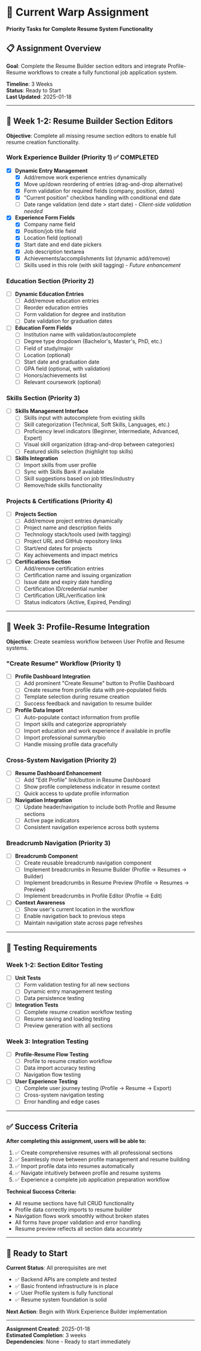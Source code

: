 # 🎯 Current Warp Assignment

**Priority Tasks for Complete Resume System Functionality**

## 📋 Assignment Overview

**Goal**: Complete the Resume Builder section editors and integrate Profile-Resume workflows to create a fully functional job application system.

**Timeline**: 3 Weeks  
**Status**: Ready to Start  
**Last Updated**: 2025-01-18  

---

## 📅 Week 1-2: Resume Builder Section Editors

**Objective**: Complete all missing resume section editors to enable full resume creation functionality.

### **Work Experience Builder** (Priority 1) ✅ **COMPLETED**
- [x] **Dynamic Entry Management**
  - [x] Add/remove work experience entries dynamically
  - [x] Move up/down reordering of entries (drag-and-drop alternative)
  - [x] Form validation for required fields (company, position, dates)
  - [x] "Current position" checkbox handling with conditional end date
  - [ ] Date range validation (end date > start date) - *Client-side validation needed*
  
- [x] **Experience Form Fields**
  - [x] Company name field
  - [x] Position/job title field
  - [x] Location field (optional)
  - [x] Start date and end date pickers
  - [x] Job description textarea
  - [x] Achievements/accomplishments list (dynamic add/remove)
  - [ ] Skills used in this role (with skill tagging) - *Future enhancement*

### **Education Section** (Priority 2)
- [ ] **Dynamic Education Entries**
  - [ ] Add/remove education entries
  - [ ] Reorder education entries
  - [ ] Form validation for degree and institution
  - [ ] Date validation for graduation dates
  
- [ ] **Education Form Fields**  
  - [ ] Institution name with validation/autocomplete
  - [ ] Degree type dropdown (Bachelor's, Master's, PhD, etc.)
  - [ ] Field of study/major
  - [ ] Location (optional)
  - [ ] Start date and graduation date
  - [ ] GPA field (optional, with validation)
  - [ ] Honors/achievements list
  - [ ] Relevant coursework (optional)

### **Skills Section** (Priority 3)
- [ ] **Skills Management Interface**
  - [ ] Skills input with autocomplete from existing skills
  - [ ] Skill categorization (Technical, Soft Skills, Languages, etc.)
  - [ ] Proficiency level indicators (Beginner, Intermediate, Advanced, Expert)
  - [ ] Visual skill organization (drag-and-drop between categories)
  - [ ] Featured skills selection (highlight top skills)
  
- [ ] **Skills Integration**
  - [ ] Import skills from user profile
  - [ ] Sync with Skills Bank if available
  - [ ] Skill suggestions based on job titles/industry
  - [ ] Remove/hide skills functionality

### **Projects & Certifications** (Priority 4)
- [ ] **Projects Section**
  - [ ] Add/remove project entries dynamically
  - [ ] Project name and description fields
  - [ ] Technology stack/tools used (with tagging)
  - [ ] Project URL and GitHub repository links
  - [ ] Start/end dates for projects
  - [ ] Key achievements and impact metrics
  
- [ ] **Certifications Section**
  - [ ] Add/remove certification entries
  - [ ] Certification name and issuing organization
  - [ ] Issue date and expiry date handling
  - [ ] Certification ID/credential number
  - [ ] Certification URL/verification link
  - [ ] Status indicators (Active, Expired, Pending)

---

## 📅 Week 3: Profile-Resume Integration

**Objective**: Create seamless workflow between User Profile and Resume systems.

### **"Create Resume" Workflow** (Priority 1)
- [ ] **Profile Dashboard Integration**
  - [ ] Add prominent "Create Resume" button to Profile Dashboard
  - [ ] Create resume from profile data with pre-populated fields
  - [ ] Template selection during resume creation
  - [ ] Success feedback and navigation to resume builder
  
- [ ] **Profile Data Import**
  - [ ] Auto-populate contact information from profile
  - [ ] Import skills and categorize appropriately  
  - [ ] Import education and work experience if available in profile
  - [ ] Import professional summary/bio
  - [ ] Handle missing profile data gracefully

### **Cross-System Navigation** (Priority 2)
- [ ] **Resume Dashboard Enhancement**
  - [ ] Add "Edit Profile" link/button in Resume Dashboard
  - [ ] Show profile completeness indicator in resume context
  - [ ] Quick access to update profile information
  
- [ ] **Navigation Integration**
  - [ ] Update header/navigation to include both Profile and Resume sections
  - [ ] Active page indicators
  - [ ] Consistent navigation experience across both systems

### **Breadcrumb Navigation** (Priority 3)
- [ ] **Breadcrumb Component**
  - [ ] Create reusable breadcrumb navigation component
  - [ ] Implement breadcrumbs in Resume Builder (Profile → Resumes → Builder)
  - [ ] Implement breadcrumbs in Resume Preview (Profile → Resumes → Preview)
  - [ ] Implement breadcrumbs in Profile Editor (Profile → Edit)
  
- [ ] **Context Awareness**  
  - [ ] Show user's current location in the workflow
  - [ ] Enable navigation back to previous steps
  - [ ] Maintain navigation state across page refreshes

---

## 🧪 Testing Requirements

### **Week 1-2: Section Editor Testing**
- [ ] **Unit Tests**
  - [ ] Form validation testing for all new sections
  - [ ] Dynamic entry management testing
  - [ ] Data persistence testing
  
- [ ] **Integration Tests**  
  - [ ] Complete resume creation workflow testing
  - [ ] Resume saving and loading testing
  - [ ] Preview generation with all sections

### **Week 3: Integration Testing**
- [ ] **Profile-Resume Flow Testing**
  - [ ] Profile to resume creation workflow
  - [ ] Data import accuracy testing
  - [ ] Navigation flow testing
  
- [ ] **User Experience Testing**
  - [ ] Complete user journey testing (Profile → Resume → Export)
  - [ ] Cross-system navigation testing
  - [ ] Error handling and edge cases

---

## ✅ Success Criteria

**After completing this assignment, users will be able to:**
1. ✅ Create comprehensive resumes with all professional sections
2. ✅ Seamlessly move between profile management and resume building
3. ✅ Import profile data into resumes automatically
4. ✅ Navigate intuitively between profile and resume systems
5. ✅ Experience a complete job application preparation workflow

**Technical Success Criteria:**
- All resume sections have full CRUD functionality
- Profile data correctly imports to resume builder
- Navigation flows work smoothly without broken states
- All forms have proper validation and error handling
- Resume preview reflects all section data accurately

---

## 🚀 Ready to Start

**Current Status**: All prerequisites are met
- ✅ Backend APIs are complete and tested
- ✅ Basic frontend infrastructure is in place  
- ✅ User Profile system is fully functional
- ✅ Resume system foundation is solid

**Next Action**: Begin with Work Experience Builder implementation

---

**Assignment Created**: 2025-01-18  
**Estimated Completion**: 3 weeks  
**Dependencies**: None - Ready to start immediately

